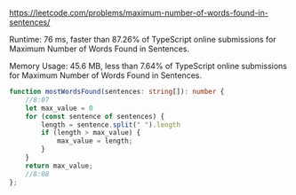 https://leetcode.com/problems/maximum-number-of-words-found-in-sentences/


Runtime: 76 ms, faster than 87.26% of TypeScript online submissions for Maximum Number of Words Found in Sentences.

Memory Usage: 45.6 MB, less than 7.64% of TypeScript online submissions for Maximum Number of Words Found in Sentences.


```typescript
function mostWordsFound(sentences: string[]): number {
    //8:07
    let max_value = 0
    for (const sentence of sentences) {
        length = sentence.split(" ").length
        if (length > max_value) {
            max_value = length;
        }
    }
    return max_value;
    //8:08
};
```
